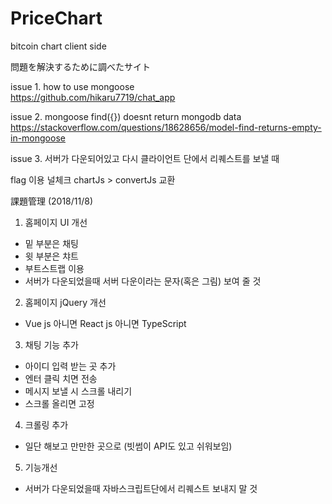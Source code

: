 # PriceChart
bitcoin chart client side

問題を解決するために調べたサイト

issue 1. how to use mongoose<br>
https://github.com/hikaru7719/chat_app

issue 2. mongoose find({}) doesnt return mongodb data<br>
https://stackoverflow.com/questions/18628656/model-find-returns-empty-in-mongoose

issue 3. 서버가 다운되어있고 다시 클라이언트 단에서 리퀘스트를 보낼 때

flag 이용 널체크 chartJs > convertJs 교환

課題管理 (2018/11/8)
1. 홈페이지 UI 개선
 - 밑 부분은 채팅
 - 윗 부분은 챠트
 - 부트스트랩 이용
 - 서버가 다운되었을때 서버 다운이라는 문자(혹은 그림) 보여 줄 것

2. 홈페이지 jQuery 개선
 - Vue js 아니면 React js 아니면  TypeScript

3. 채팅 기능 추가 
- 아이디 입력 받는 곳 추가
- 엔터 클릭 치면 전송
- 메시지 보낼 시 스크롤 내리기
- 스크롤 올리면 고정

4. 크롤링 추가
 - 일단 해보고 만만한 곳으로 (빗썸이 API도 있고 쉬워보임)

5. 기능개선
 - 서버가 다운되었을때 자바스크립트단에서 리퀘스트 보내지 말 것
 
